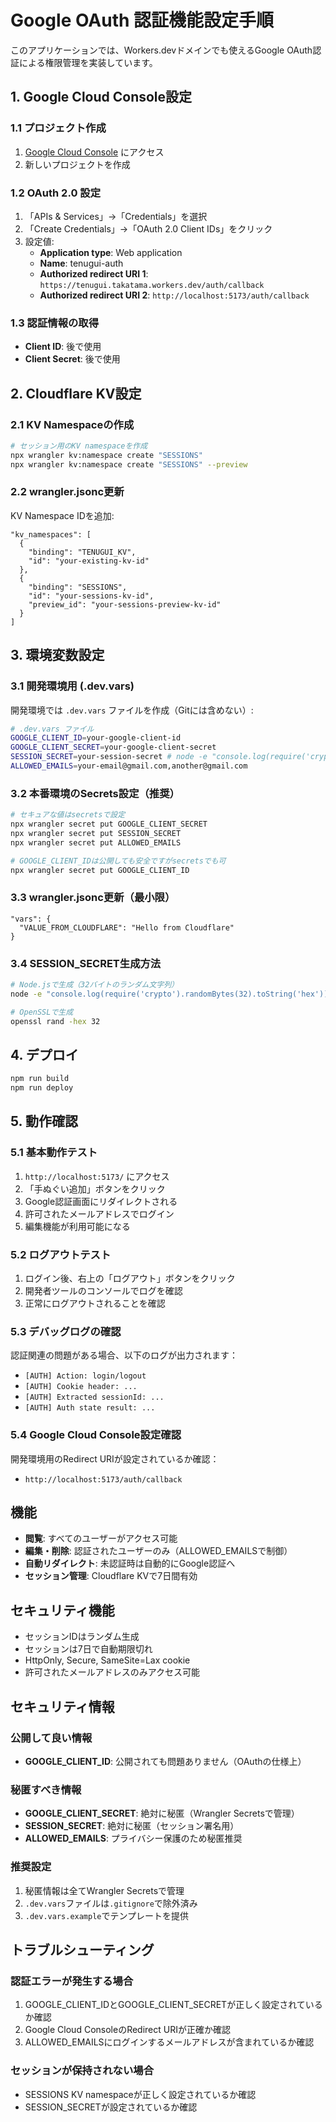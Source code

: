 # Google OAuth 認証機能設定手順

このアプリケーションでは、Workers.devドメインでも使えるGoogle OAuth認証による権限管理を実装しています。

## 1. Google Cloud Console設定

### 1.1 プロジェクト作成

1. [Google Cloud Console](https://console.cloud.google.com/) にアクセス
2. 新しいプロジェクトを作成

### 1.2 OAuth 2.0 設定

1. 「APIs & Services」→「Credentials」を選択
2. 「Create Credentials」→「OAuth 2.0 Client IDs」をクリック
3. 設定値:
   - **Application type**: Web application
   - **Name**: tenugui-auth
   - **Authorized redirect URI 1**: `https://tenugui.takatama.workers.dev/auth/callback`
   - **Authorized redirect URI 2**: `http://localhost:5173/auth/callback`

### 1.3 認証情報の取得

- **Client ID**: 後で使用
- **Client Secret**: 後で使用

## 2. Cloudflare KV設定

### 2.1 KV Namespaceの作成

```bash
# セッション用のKV namespaceを作成
npx wrangler kv:namespace create "SESSIONS"
npx wrangler kv:namespace create "SESSIONS" --preview
```

### 2.2 wrangler.jsonc更新

KV Namespace IDを追加:

```jsonc
"kv_namespaces": [
  {
    "binding": "TENUGUI_KV",
    "id": "your-existing-kv-id"
  },
  {
    "binding": "SESSIONS",
    "id": "your-sessions-kv-id",
    "preview_id": "your-sessions-preview-kv-id"
  }
]
```

## 3. 環境変数設定

### 3.1 開発環境用 (.dev.vars)

開発環境では `.dev.vars` ファイルを作成（Gitには含めない）:

```bash
# .dev.vars ファイル
GOOGLE_CLIENT_ID=your-google-client-id
GOOGLE_CLIENT_SECRET=your-google-client-secret
SESSION_SECRET=your-session-secret # node -e "console.log(require('crypto').randomBytes(32).toString('hex'))"
ALLOWED_EMAILS=your-email@gmail.com,another@gmail.com
```

### 3.2 本番環境のSecrets設定（推奨）

```bash
# セキュアな値はsecretsで設定
npx wrangler secret put GOOGLE_CLIENT_SECRET
npx wrangler secret put SESSION_SECRET
npx wrangler secret put ALLOWED_EMAILS

# GOOGLE_CLIENT_IDは公開しても安全ですがsecretsでも可
npx wrangler secret put GOOGLE_CLIENT_ID
```

### 3.3 wrangler.jsonc更新（最小限）

```jsonc
"vars": {
  "VALUE_FROM_CLOUDFLARE": "Hello from Cloudflare"
}
```

### 3.4 SESSION_SECRET生成方法

```bash
# Node.jsで生成（32バイトのランダム文字列）
node -e "console.log(require('crypto').randomBytes(32).toString('hex'))"

# OpenSSLで生成
openssl rand -hex 32
```

## 4. デプロイ

```bash
npm run build
npm run deploy
```

## 5. 動作確認

### 5.1 基本動作テスト

1. `http://localhost:5173/` にアクセス
2. 「手ぬぐい追加」ボタンをクリック
3. Google認証画面にリダイレクトされる
4. 許可されたメールアドレスでログイン
5. 編集機能が利用可能になる

### 5.2 ログアウトテスト

1. ログイン後、右上の「ログアウト」ボタンをクリック
2. 開発者ツールのコンソールでログを確認
3. 正常にログアウトされることを確認

### 5.3 デバッグログの確認

認証関連の問題がある場合、以下のログが出力されます：

- `[AUTH] Action: login/logout`
- `[AUTH] Cookie header: ...`
- `[AUTH] Extracted sessionId: ...`
- `[AUTH] Auth state result: ...`

### 5.4 Google Cloud Console設定確認

開発環境用のRedirect URIが設定されているか確認：

- `http://localhost:5173/auth/callback`

## 機能

- **閲覧**: すべてのユーザーがアクセス可能
- **編集・削除**: 認証されたユーザーのみ（ALLOWED_EMAILSで制御）
- **自動リダイレクト**: 未認証時は自動的にGoogle認証へ
- **セッション管理**: Cloudflare KVで7日間有効

## セキュリティ機能

- セッションIDはランダム生成
- セッションは7日で自動期限切れ
- HttpOnly, Secure, SameSite=Lax cookie
- 許可されたメールアドレスのみアクセス可能

## セキュリティ情報

### 公開して良い情報

- **GOOGLE_CLIENT_ID**: 公開されても問題ありません（OAuthの仕様上）

### 秘匿すべき情報

- **GOOGLE_CLIENT_SECRET**: 絶対に秘匿（Wrangler Secretsで管理）
- **SESSION_SECRET**: 絶対に秘匿（セッション署名用）
- **ALLOWED_EMAILS**: プライバシー保護のため秘匿推奨

### 推奨設定

1. 秘匿情報は全てWrangler Secretsで管理
2. `.dev.vars`ファイルは`.gitignore`で除外済み
3. `.dev.vars.example`でテンプレートを提供

## トラブルシューティング

### 認証エラーが発生する場合

1. GOOGLE_CLIENT_IDとGOOGLE_CLIENT_SECRETが正しく設定されているか確認
2. Google Cloud ConsoleのRedirect URIが正確か確認
3. ALLOWED_EMAILSにログインするメールアドレスが含まれているか確認

### セッションが保持されない場合

- SESSIONS KV namespaceが正しく設定されているか確認
- SESSION_SECRETが設定されているか確認
